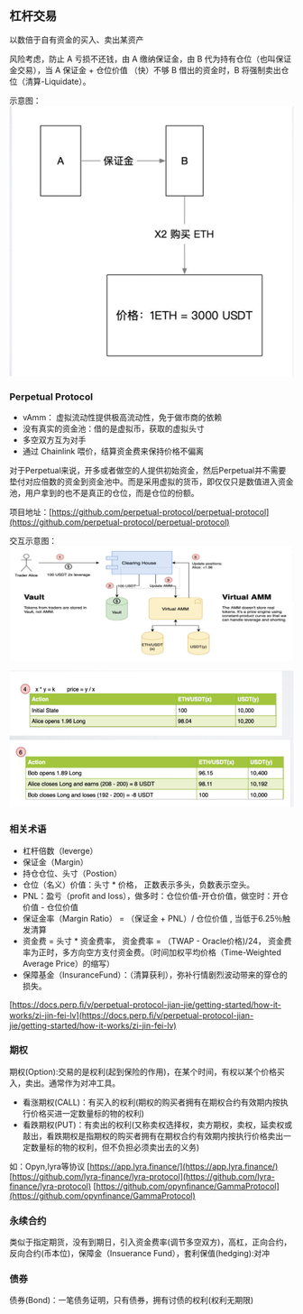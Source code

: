 ## 杠杆交易 
以数倍于⾃有资⾦的买⼊、卖出某资产


风险考虑，防⽌ A 亏损不还钱，由 A 缴纳保证⾦，由 B 代为持有仓位（也叫保证⾦交易），当 A 保证⾦ + 仓位价值 （快）不够 B 借出的资⾦时，B 将强制卖出仓位（清算-Liquidate）。

示意图：
![](./image/Leverage_1.png)

### Perpetual Protocol
- vAmm： 虚拟流动性提供极⾼流动性，免于做市商的依赖 
- 没有真实的资⾦池：借的是虚拟币，获取的虚拟头⼨
- 多空双⽅互为对⼿
- 通过 Chainlink 喂价，结算资⾦费来保持价格不偏离


对于Perpetual来说，开多或者做空的人提供初始资金，然后Perpetual并不需要垫付对应倍数的资金到资金池中。而是采用虚拟的货币，即仅仅只是数值进入资金池，用户拿到的也不是真正的仓位，而是仓位的份额。

项目地址：[https://github.com/perpetual-protocol/perpetual-protocol](https://github.com/perpetual-protocol/perpetual-protocol)

交互示意图：
![](./image/perpetual-protocol.png)

![](./image/perpetual-protocol_2.png)


### 相关术语
- 杠杆倍数（leverge）
- 保证⾦（Margin） 
- 持仓仓位、头⼨（Postion）
- 仓位（名义）价值：头⼨ * 价格， 正数表⽰多头，负数表⽰空头。 
- PNL：盈亏（proﬁt and loss），做多时：仓位价值-开仓价值，做空时：开仓价值 - 仓位价值 
- 保证⾦率（Margin Ratio） = （保证⾦ + PNL）/ 仓位价值  ,  当低于6.25％触发清算
- 资⾦费 = 头⼨ * 资⾦费率， 资⾦费率 = （TWAP - Oracle价格)/24， 资⾦费率为正时，多⽅向空⽅⽀付资⾦费。（​时间加权平均价格​（Time-Weighted Average Price）的缩写）
- 保障基⾦（InsuranceFund）：（清算获利），弥补⾏情剧烈波动带来的穿仓的损失。

[https://docs.perp.ﬁ/v/perpetual-protocol-jian-jie/getting-started/how-it-works/zi-jin-fei-lv](https://docs.perp.ﬁ/v/perpetual-protocol-jian-jie/getting-started/how-it-works/zi-jin-fei-lv)


### 期权
期权(Option):交易的是权利(起到保险的作用)，在某个时间，有权以某个价格买入，卖出。通常作为对冲工具。

- 看涨期权(CALL)：有买入的权利(期权的购买者拥有在期权合约有效期内按执行价格买进一定数量标的物的权利)
- 看跌期权(PUT)：有卖出的权利(又称卖权选择权，卖方期权，卖权，延卖权或敲出，看跌期权是指期权的购买者拥有在期权合约有效期内按执行价格卖出一定数量标的物的权利，但不负担必须卖出去的义务)

如：Opyn,lyra等协议
[https://app.lyra.finance/](https://app.lyra.finance/)
[https://github.com/lyra-finance/lyra-protocol](https://github.com/lyra-finance/lyra-protocol)
[https://github.com/opynfinance/GammaProtocol](https://github.com/opynfinance/GammaProtocol)


### 永续合约
类似于指定期货，没有到期日，引入资金费率(调节多空双方)，高杠，正向合约，反向合约(币本位)，保障金（Insuerance Fund），套利保值(hedging):对冲

### 债券
债券(Bond)：一笔债务证明，只有债券，拥有讨债的权利(权利无期限) 